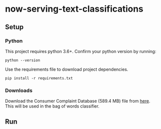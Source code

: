 # now-serving-text-classifications

## Setup

### Python

This project requires python 3.6+. Confirm your python version by running:

    python --version
    
Use the requirements file to download project dependencies.
    
    pip install -r requirements.txt


### Downloads 
Download the Consumer Complaint Database (589.4 MB) file from [here](https://catalog.data.gov/dataset/consumer-complaint-database). This will be used in the bag of words classifier. 

## Run

